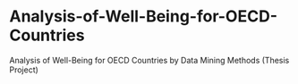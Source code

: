 # Analysis-of-Well-Being-for-OECD-Countries
Analysis of Well-Being for OECD Countries by Data Mining Methods (Thesis Project)
